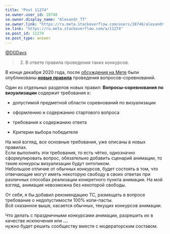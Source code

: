 ```yaml
---
title: "Post 11274"
se.owner.user_id: 28748
se.owner.display_name: "Alexandr_TT"
se.owner.link: "https://ru.meta.stackoverflow.com/users/28748/alexandr-tt"
se.link: "https://ru.meta.stackoverflow.com/a/11274"
se.post_id: 11274
se.post_type: answer
---
```

<p><a href="https://ru.meta.stackoverflow.com/q/11271/28748">@DGDays</a></p>
<blockquote>
<ol start="2">
<li>В ответе правила проведения таких конкурсов.</li>
</ol>
</blockquote>
<p>В конце декабря 2020 года, после <a href="https://ru.meta.stackoverflow.com/a/11194/28748">обсуждения на Мете</a> были опубликованы <strong><a href="https://ru.stackoverflow.com/help/code-golf">новые правила</a></strong> проведения вопросов-соревнований.</p>
<p>Один из отдельных разделов новых правил:  <strong>Вопросы–соревнования по визуализации</strong> содержит требования к:</p>
<ul>
<li><p>допустимой предметной области соревнований по визуализации</p>
</li>
<li><p>оформлению и содержанию стартового вопроса</p>
</li>
<li><p>требования к содержанию ответа</p>
</li>
<li><p>Критерии выбора победителя</p>
</li>
</ul>
<p>На мой взгляд, все  основные требования, уже описаны в новых правилах.<br />
Если выполнять эти требования, то есть чётко, однозначно сформулировать вопрос, обязательно добавить сценарий анимации, то такие конкурсы визуализации будут онтопиком.<br />
Небольшое отличие от обычных конкурсов, будет состоять в том, что отвечающие могут иметь некоторую свободу в своих ответах при различных способах реализации конкретного пункта анимации.  На мой взгляд,  анимация невозможна без некоторой свободы.</p>
<p>От себя, я бы добавил рекомендацию TC, размещать в вопросе требование о недопустимости 100% копи-пасты.<br />
Всё сказанное выше, касается обычных, текущих конкурсов анимации.</p>
<p>Что делать с праздничными конкурсами анимации, разрешить их в качестве исключения или <strong>...</strong><br />
нужно будет решить сообществу вместе с модераторским составом.</p>
